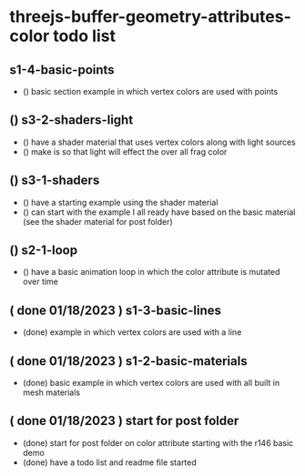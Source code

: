# threejs-buffer-geometry-attributes-color todo list

## s1-4-basic-points
* () basic section example in which vertex colors are used with points

## () s3-2-shaders-light
* () have a shader material that uses vertex colors along with light sources
* () make is so that light will effect the over all frag color

## () s3-1-shaders
* () have a starting example using the shader material
* () can start with the example I all ready have based on the basic material (see the shader material for post folder)

## () s2-1-loop
* () have a basic animation loop in which the color attribute is mutated over time

## ( done 01/18/2023 ) s1-3-basic-lines
* (done) example in which vertex colors are used with a line

## ( done 01/18/2023 ) s1-2-basic-materials
* (done) basic example in which vertex colors are used with all built in mesh materials

## ( done 01/18/2023 ) start for post folder
* (done) start for post folder on color attribute starting with the r146 basic demo
* (done) have a todo list and readme file started


